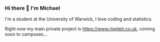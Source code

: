 ### Hi there 👋 I'm Michael

I'm a student at the University of Warwick, I love coding and statistics.

Right now my main private project is https://www.rippleit.co.uk, coming soon to campuses...

